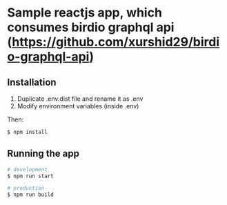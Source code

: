 # Sample reactjs app, which consumes birdio graphql api (https://github.com/xurshid29/birdio-graphql-api)

## Installation

1. Duplicate .env.dist file and rename it as .env
2. Modify environment variables (inside .env)

Then:

```bash
$ npm install
```

## Running the app

```bash
# development
$ npm run start

# production 
$ npm run build